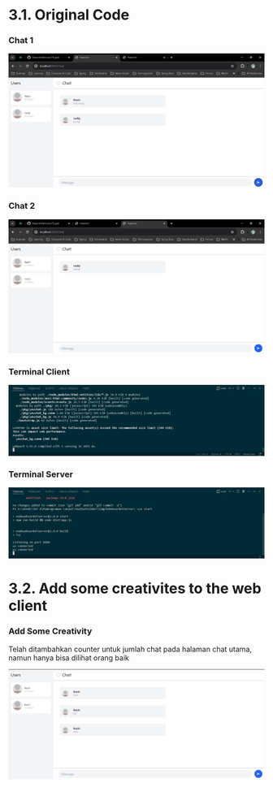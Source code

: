 # 3.1. Original Code

<h3>Chat 1</h3>

![chat 1](img/chatyew1.png)

<h3>Chat 2</h3>

![chat 2](img/chatyew2.png)

<h3>Terminal Client</h3>

![terminal client](img/terminalClient.png)

<h3>Terminal Server</h3>

![terminal server](img/terminalServer.png)

# 3.2. Add some creativites to the web client

<h3>Add Some Creativity</h3>
Telah ditambahkan counter untuk jumlah chat pada halaman chat utama, namun hanya bisa dilihat orang baik

![editan sendiri](img/creativity-1.png)